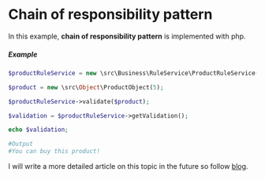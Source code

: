 # Chain of responsibility pattern

In this example, **chain of responsibility pattern** is implemented with php.

##### Example
```php
$productRuleService = new \src\Business\RuleService\ProductRuleService();

$product = new \src\Object\ProductObject(5);

$productRuleService->validate($product);

$validation = $productRuleService->getValidation();

echo $validation; 

#Output 
#You can buy this product!
```
I will write a more detailed article on this topic in the future so follow [blog](http://hasimyerli.com/blog).
